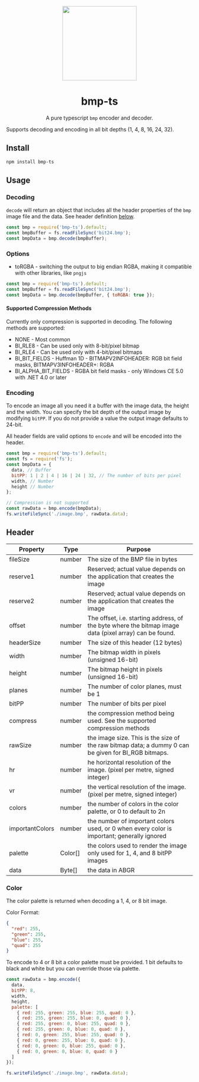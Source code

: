 <div align="center">
  <img width="200" height="200"
    src="https://emojipedia-us.s3.dualstack.us-west-1.amazonaws.com/thumbs/240/apple/129/world-map_1f5fa.png">
  <h1>bmp-ts</h1>
  <p>A pure typescript <code>bmp</code> encoder and decoder.</p>
</div

Supports decoding and encoding in all bit depths (1, 4, 8, 16, 24, 32).

## Install

```sh
npm install bmp-ts
```

## Usage

### Decoding

`decode` will return an object that includes all the header properties of the `bmp` image file and the data. See header definition [below](#header).

```js
const bmp = require('bmp-ts').default;
const bmpBuffer = fs.readFileSync('bit24.bmp');
const bmpData = bmp.decode(bmpBuffer);
```

### Options

- toRGBA - switching the output to big endian RGBA, making it compatible with other libraries, like `pngjs`

```js
const bmp = require('bmp-ts').default;
const bmpBuffer = fs.readFileSync('bit24.bmp');
const bmpData = bmp.decode(bmpBuffer, { toRGBA: true });
```

#### Supported Compression Methods

Currently only compression is supported in decoding. The following methods are supported:

- NONE - Most common
- BI_RLE8 - Can be used only with 8-bit/pixel bitmap
- BI_RLE4 - Can be used only with 4-bit/pixel bitmaps
- BI_BIT_FIELDS - Huffman 1D - BITMAPV2INFOHEADER: RGB bit field masks, BITMAPV3INFOHEADER+: RGBA
- BI_ALPHA_BIT_FIELDS - RGBA bit field masks - only Windows CE 5.0 with .NET 4.0 or later

### Encoding

To encode an image all you need it a buffer with the image data, the height and the width. You can specify the bit depth of the output image by modifying `bitPP`. If you do not provide a value the output image defaults to 24-bit.

All header fields are valid options to `encode` and will be encoded into the header.

```js
const bmp = require('bmp-ts').default;
const fs = require('fs');
const bmpData = {
  data, // Buffer
  bitPP: 1 | 2 | 4 | 16 | 24 | 32, // The number of bits per pixel
  width, // Number
  height // Number
};

// Compression is not supported
const rawData = bmp.encode(bmpData);
fs.writeFileSync('./image.bmp', rawData.data);
```

## Header

| Property        | Type    | Purpose                                                                                                |
| --------------- | ------- | ------------------------------------------------------------------------------------------------------ |
| fileSize        | number  | The size of the BMP file in bytes                                                                      |
| reserve1        | number  | Reserved; actual value depends on the application that creates the image                               |
| reserve2        | number  | Reserved; actual value depends on the application that creates the image                               |
| offset          | number  | The offset, i.e. starting address, of the byte where the bitmap image data (pixel array) can be found. |
| headerSize      | number  | The size of this header (12 bytes)                                                                     |
| width           | number  | The bitmap width in pixels (unsigned 16-bit)                                                           |
| height          | number  | The bitmap height in pixels (unsigned 16-bit)                                                          |
| planes          | number  | The number of color planes, must be 1                                                                  |
| bitPP           | number  | The number of bits per pixel                                                                           |
| compress        | number  | the compression method being used. See the supported compression methods                               |
| rawSize         | number  | the image size. This is the size of the raw bitmap data; a dummy 0 can be given for BI_RGB bitmaps.    |
| hr              | number  | he horizontal resolution of the image. (pixel per metre, signed integer)                               |
| vr              | number  | the vertical resolution of the image. (pixel per metre, signed integer)                                |
| colors          | number  | the number of colors in the color palette, or 0 to default to 2n                                       |
| importantColors | number  | the number of important colors used, or 0 when every color is important; generally ignored             |
| palette         | Color[] | the colors used to render the image only used for 1, 4, and 8 bitPP images                             |
| data            | Byte[]  | the data in ABGR                                                                                       |

### Color

The color palette is returned when decoding a 1, 4, or 8 bit image.

Color Format:

```json
{
  "red": 255,
  "green": 255,
  "blue": 255,
  "quad": 255
}
```

To encode to 4 or 8 bit a color palette must be provided. 1 bit defaults to black and white but you can override those via palette.

```js
const rawData = bmp.encode({
  data,
  bitPP: 8,
  width,
  height,
  palette: [
    { red: 255, green: 255, blue: 255, quad: 0 },
    { red: 255, green: 255, blue: 0, quad: 0 },
    { red: 255, green: 0, blue: 255, quad: 0 },
    { red: 255, green: 0, blue: 0, quad: 0 },
    { red: 0, green: 255, blue: 255, quad: 0 },
    { red: 0, green: 255, blue: 0, quad: 0 },
    { red: 0, green: 0, blue: 255, quad: 0 },
    { red: 0, green: 0, blue: 0, quad: 0 }
  ]
});

fs.writeFileSync('./image.bmp', rawData.data);
```
